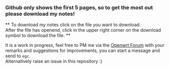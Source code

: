 ### Github only shows the first 5 pages, so to get the most out please download my notes!  

** To download my notes click on the file you want to download.  
After the file has openend, click in the upper right corner on the download symbol to download the file.   **

It is a work in progress, feel free to PM me via the [Openwrt Forum](https://forum.openwrt.org/) with your remarks and suggestions for improvements, you can start a message and send to `egc`.   
Alternatively raise an issue in this repository :)
  
